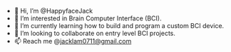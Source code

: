 - 👋 Hi, I’m @HappyfaceJack
- 👀 I’m interested in Brain Computer Interface (BCI).
- 🌱 I’m currently learning how to build and program a custom BCI device.
- 💞️ I’m looking to collaborate on entry level BCI projects.
- 📫 Reach me @jacklam0711@gmail.com

<!---
HappyfaceJack/HappyfaceJack is a ✨ special ✨ repository because its `README.md` (this file) appears on your GitHub profile.
You can click the Preview link to take a look at your changes.
--->
